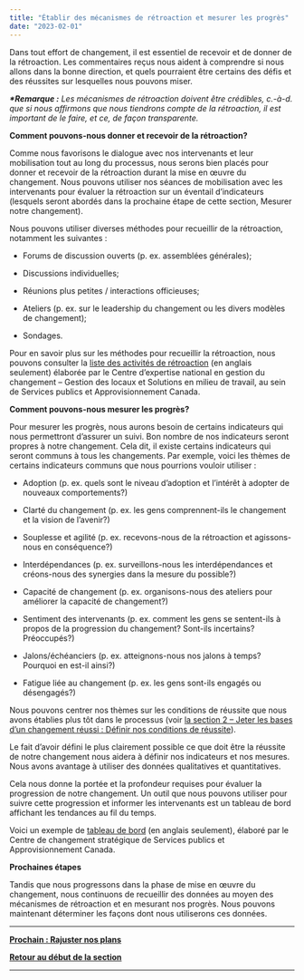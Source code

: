 ```yaml
---
title: "Établir des mécanismes de rétroaction et mesurer les progrès"
date: "2023-02-01"
---
```


Dans tout effort de changement, il est essentiel de recevoir et de donner de la rétroaction. Les commentaires reçus nous aident à comprendre si nous allons dans la bonne direction, et quels pourraient être certains des défis et des réussites sur lesquelles nous pouvons miser.

**_\*Remarque :_** _Les mécanismes de rétroaction doivent être crédibles, c.-à-d. que si nous affirmons que nous tiendrons compte de la rétroaction, il est important de le faire, et ce, de façon transparente._

**Comment pouvons-nous donner et recevoir de la rétroaction?**

Comme nous favorisons le dialogue avec nos intervenants et leur mobilisation tout au long du processus, nous serons bien placés pour donner et recevoir de la rétroaction durant la mise en œuvre du changement. Nous pouvons utiliser nos séances de mobilisation avec les intervenants pour évaluer la rétroaction sur un éventail d’indicateurs (lesquels seront abordés dans la prochaine étape de cette section, Mesurer notre changement).

Nous pouvons utiliser diverses méthodes pour recueillir de la rétroaction, notamment les suivantes :

- Forums de discussion ouverts (p. ex. assemblées générales);

- Discussions individuelles;

- Réunions plus petites / interactions officieuses;

- Ateliers (p. ex. sur le leadership du changement ou les divers modèles de changement);

- Sondages.

Pour en savoir plus sur les méthodes pour recueillir la rétroaction, nous pouvons consulter la [liste des activités de rétroaction](https://wiki.gccollab.ca/images/4/4c/Feedback_Strategy_Options.docx) (en anglais seulement) élaborée par le Centre d’expertise national en gestion du changement – Gestion des locaux et Solutions en milieu de travail, au sein de Services publics et Approvisionnement Canada.

**Comment pouvons-nous mesurer les progrès?**

Pour mesurer les progrès, nous aurons besoin de certains indicateurs qui nous permettront d’assurer un suivi. Bon nombre de nos indicateurs seront propres à notre changement. Cela dit, il existe certains indicateurs qui seront communs à tous les changements. Par exemple, voici les thèmes de certains indicateurs communs que nous pourrions vouloir utiliser :

- Adoption (p. ex. quels sont le niveau d’adoption et l’intérêt à adopter de nouveaux comportements?)

- Clarté du changement (p. ex. les gens comprennent-ils le changement et la vision de l’avenir?)

- Souplesse et agilité (p. ex. recevons-nous de la rétroaction et agissons-nous en conséquence?)

- Interdépendances (p. ex. surveillons-nous les interdépendances et créons-nous des synergies dans la mesure du possible?)

- Capacité de changement (p. ex. organisons-nous des ateliers pour améliorer la capacité de changement?)

- Sentiment des intervenants (p. ex. comment les gens se sentent-ils à propos de la progression du changement? Sont-ils incertains? Préoccupés?)

- Jalons/échéanciers (p. ex. atteignons-nous nos jalons à temps? Pourquoi en est-il ainsi?)

- Fatigue liée au changement (p. ex. les gens sont-ils engagés ou désengagés?)

Nous pouvons centrer nos thèmes sur les conditions de réussite que nous avons établies plus tôt dans le processus (voir [la section 2 – Jeter les bases d’un changement réussi : Définir nos conditions de réussite](/definir-nos-conditions-de-reussite/)).

Le fait d’avoir défini le plus clairement possible ce que doit être la réussite de notre changement nous aidera à définir nos indicateurs et nos mesures. Nous avons avantage à utiliser des données qualitatives et quantitatives.

Cela nous donne la portée et la profondeur requises pour évaluer la progression de notre changement. Un outil que nous pouvons utiliser pour suivre cette progression et informer les intervenants est un tableau de bord affichant les tendances au fil du temps.

Voici un exemple de [tableau de bord](https://gcdocs.gc.ca/tpsgc-pwgsc/llisapi.dll/link/394052150) (en anglais seulement), élaboré par le Centre de changement stratégique de Services publics et Approvisionnement Canada.

**Prochaines étapes**

Tandis que nous progressons dans la phase de mise en œuvre du changement, nous continuons de recueillir des données au moyen des mécanismes de rétroaction et en mesurant nos progrès. Nous pouvons maintenant déterminer les façons dont nous utiliserons ces données.

* * *

[****Prochain : Rajuster nos plans****](/rajuster-nos-plans/)

[**Retour au début de la section**](/mise-en-oeuvre-du-changement/)

* * *
